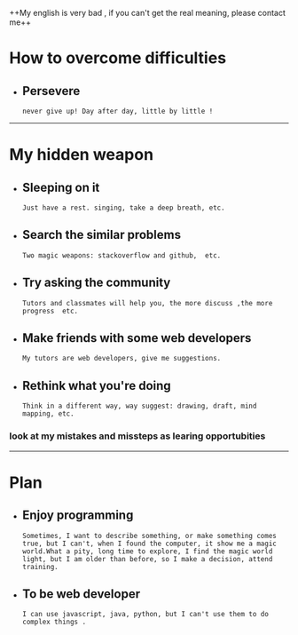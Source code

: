 ++My english is very bad , if you can't get the real meaning, please contact me++

# How to overcome difficulties
- ##  Persevere
      never give up! Day after day, little by little !
---



# My hidden weapon
- ##  Sleeping on it
      Just have a rest. singing, take a deep breath, etc.
- ##  Search the similar problems
      Two magic weapons: stackoverflow and github,  etc.
- ##  Try asking the community
      Tutors and classmates will help you, the more discuss ,the more progress  etc.
- ##  Make friends with some web developers
      My tutors are web developers, give me suggestions.
- ##  Rethink what you're doing
      Think in a different way, way suggest: drawing, draft, mind mapping, etc.
### look at my mistakes and missteps as learing opportubities

---
# Plan
- ##  Enjoy programming
      Sometimes, I want to describe something, or make something comes true, but I can't, when I found the computer, it show me a magic world.What a pity, long time to explore, I find the magic world light, but I am older than before, so I make a decision, attend training.
- ##  To be web developer
      I can use javascript, java, python, but I can't use them to do complex things .
